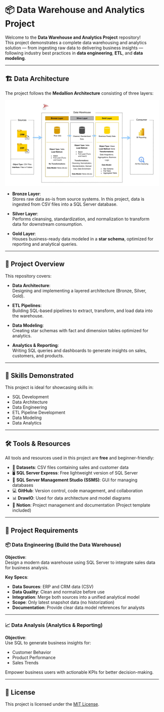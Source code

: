 # 📦 Data Warehouse and Analytics Project

Welcome to the **Data Warehouse and Analytics Project** repository!   
This project demonstrates a complete data warehousing and analytics solution — from ingesting raw data to delivering business insights — following industry best practices in **data engineering**, **ETL**, and **data modeling**.

---

## 🏗 Data Architecture

The project follows the **Medallion Architecture** consisting of three layers:

 ![DWH Architecture Diagram](diagrams/DWH%20Architecture.jpg)

- **Bronze Layer**:  
  Stores raw data as-is from source systems. In this project, data is ingested from CSV files into a SQL Server database.

- **Silver Layer**:  
  Performs cleansing, standardization, and normalization to transform data for downstream consumption.

- **Gold Layer**:  
  Houses business-ready data modeled in a **star schema**, optimized for reporting and analytical queries.

---

## 📖 Project Overview

This repository covers:

- **Data Architecture**:  
  Designing and implementing a layered architecture (Bronze, Silver, Gold).

- **ETL Pipelines**:  
  Building SQL-based pipelines to extract, transform, and load data into the warehouse.

- **Data Modeling**:  
  Creating star schemas with fact and dimension tables optimized for analytics.

- **Analytics & Reporting**:  
  Writing SQL queries and dashboards to generate insights on sales, customers, and products.

---

## 🎯 Skills Demonstrated

This project is ideal for showcasing skills in:

- SQL Development  
- Data Architecture  
- Data Engineering  
- ETL Pipeline Development  
- Data Modeling  
- Data Analytics  

---

## 🛠️ Tools & Resources

All tools and resources used in this project are **free** and beginner-friendly:

- 📂 **Datasets**: CSV files containing sales and customer data  
- 🖥️ **SQL Server Express**: Free lightweight version of SQL Server  
- 🧠 **SQL Server Management Studio (SSMS)**: GUI for managing databases  
- 💻 **GitHub**: Version control, code management, and collaboration  
- 📊 **DrawIO**: Used for data architecture and model diagrams  
- 📝 **Notion**: Project management and documentation (Project template included)  

---

## 🚀 Project Requirements

### 📦 Data Engineering (Build the Data Warehouse)

**Objective**:  
Design a modern data warehouse using SQL Server to integrate sales data for business analysis.

**Key Specs**:
- **Data Sources**: ERP and CRM data (CSV)
- **Data Quality**: Clean and normalize before use
- **Integration**: Merge both sources into a unified analytical model
- **Scope**: Only latest snapshot data (no historization)
- **Documentation**: Provide clear data model references for analysts

---

### 📈 Data Analysis (Analytics & Reporting)

**Objective**:  
Use SQL to generate business insights for:

- Customer Behavior  
- Product Performance  
- Sales Trends  

Empower business users with actionable KPIs for better decision-making.

---

## 📝 License

This project is licensed under the [MIT License](LICENSE).  

